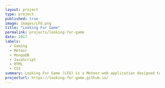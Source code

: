 ```yaml
---
layout: project
type: project
published: true
image: images/LFG.png
title: "Looking For Game"
permalink: projects/looking-for-game
date: 2017
labels:
  - Gaming
  - Meteor
  - MongoDB
  - JavaScript
  - HTML
  - CSS
summary: Looking For Game (LFG) is a Meteor web application designed to help college students (particularly incoming freshmen) create new social connections via their shared interests in gaming.
projecturl: https://looking-for-game.github.io/
---
```

